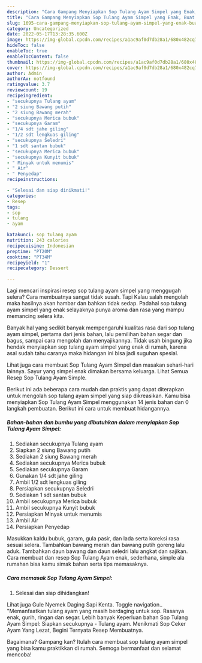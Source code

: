 ```yaml
---
description: "Cara Gampang Menyiapkan Sop Tulang Ayam Simpel yang Enak, Buat Buka Puasa Bisa Manjain Lidah"
title: "Cara Gampang Menyiapkan Sop Tulang Ayam Simpel yang Enak, Buat Buka Puasa Bisa Manjain Lidah"
slug: 1695-cara-gampang-menyiapkan-sop-tulang-ayam-simpel-yang-enak-buat-buka-puasa-bisa-manjain-lidah
category: Uncategorized
date: 2022-05-17T13:28:35.600Z
image: https://img-global.cpcdn.com/recipes/a1ac9af0d7db28a1/680x482cq70/sop-tulang-ayam-simpel-foto-resep-utama.jpg
hideToc: false
enableToc: true
enableTocContent: false
thumbnail: https://img-global.cpcdn.com/recipes/a1ac9af0d7db28a1/680x482cq70/sop-tulang-ayam-simpel-foto-resep-utama.jpg
cover: https://img-global.cpcdn.com/recipes/a1ac9af0d7db28a1/680x482cq70/sop-tulang-ayam-simpel-foto-resep-utama.jpg
author: Admin
authorAv: notfound
ratingvalue: 3.7
reviewcount: 19
recipeingredient:
- "secukupnya Tulang ayam"
- "2 siung Bawang putih"
- "2 siung Bawang merah"
- "secukupnya Merica bubuk"
- "secukupnya Garam"
- "1/4 sdt jahe giling"
- "1/2 sdt lengkuas giling"
- "secukupnya Seledri"
- "1 sdt santan bubuk"
- "secukupnya Merica bubuk"
- "secukupnya Kunyit bubuk"
- " Minyak untuk menumis"
- " Air"
- " Penyedap"
recipeinstructions:

- "Selesai dan siap dinikmati!"
categories:
- Resep
tags:
- sop
- tulang
- ayam

katakunci: sop tulang ayam 
nutrition: 243 calories
recipecuisine: Indonesian
preptime: "PT20M"
cooktime: "PT34M"
recipeyield: "1"
recipecategory: Dessert

---
```



Lagi mencari inspirasi resep sop tulang ayam simpel yang menggugah selera? Cara membuatnya sangat tidak susah. Tapi Kalau salah mengolah maka hasilnya akan hambar dan bahkan tidak sedap. Padahal sop tulang ayam simpel yang enak selayaknya punya aroma dan rasa yang mampu memancing selera kita.


Banyak hal yang sedikit banyak mempengaruhi kualitas rasa dari sop tulang ayam simpel, pertama dari jenis bahan, lalu pemilihan bahan segar dan bagus, sampai cara mengolah dan menyajikannya. Tidak usah bingung jika hendak menyiapkan sop tulang ayam simpel yang enak di rumah, karena asal sudah tahu caranya maka hidangan ini bisa jadi suguhan spesial.

Lihat juga cara membuat Sop Tulang Ayam Simpel dan masakan sehari-hari lainnya. Sayur yang simpel enak dimakan bersama keluarga. Lihat Semua Resep Sop Tulang Ayam Simple.


Berikut ini ada beberapa cara mudah dan praktis yang dapat diterapkan untuk mengolah sop tulang ayam simpel yang siap dikreasikan. Kamu bisa menyiapkan Sop Tulang Ayam Simpel menggunakan 14 jenis bahan dan 0 langkah pembuatan. Berikut ini cara untuk membuat hidangannya.

<!--inarticleads1-->

##### Bahan-bahan dan bumbu yang dibutuhkan dalam menyiapkan Sop Tulang Ayam Simpel:

1. Sediakan secukupnya Tulang ayam
1. Siapkan 2 siung Bawang putih
1. Sediakan 2 siung Bawang merah
1. Sediakan secukupnya Merica bubuk
1. Sediakan secukupnya Garam
1. Gunakan 1/4 sdt jahe giling
1. Ambil 1/2 sdt lengkuas giling
1. Persiapkan secukupnya Seledri
1. Sediakan 1 sdt santan bubuk
1. Ambil secukupnya Merica bubuk
1. Ambil secukupnya Kunyit bubuk
1. Persiapkan  Minyak untuk menumis
1. Ambil  Air
1. Persiapkan  Penyedap


Masukkan kaldu bubuk, garam, gula pasir, dan lada serta koreksi rasa sesuai selera. Tambahkan bawang merah dan bawang putih goreng lalu aduk. Tambahkan daun bawang dan daun seledri lalu angkat dan sajikan. Cara membuat dan resep Sop Tulang Ayam enak, sederhana, simple ala rumahan bisa kamu simak bahan serta tips memasaknya. 

<!--inarticleads2-->

##### Cara memasak Sop Tulang Ayam Simpel:


1. Selesai dan siap dihidangkan!

Lihat juga Gule Nyemek Daging Sapi Kenta. Toggle navigation.. &#34;Memanfaatkan tulang ayam yang masih berdaging untuk sop. Rasanya enak, gurih, ringan dan segar. Lebih banyak Keperluan bahan Sop Tulang Ayam Simpel: Siapkan secukupnya - Tulang ayam. Menikmati Sop Ceker Ayam Yang Lezat, Begini Ternyata Resep Membuatnya. 

Bagaimana? Gampang kan? Itulah cara membuat sop tulang ayam simpel yang bisa kamu praktikkan di rumah. Semoga bermanfaat dan selamat mencoba!
